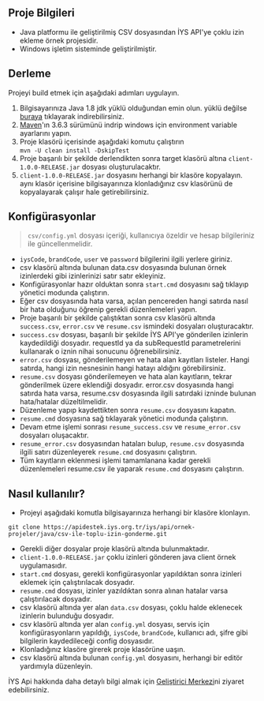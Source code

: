 ## Proje Bilgileri
- Java platformu ile geliştirilmiş CSV dosyasından İYS API'ye çoklu izin ekleme örnek projesidir.
- Windows işletim sisteminde geliştirilmiştir.

## Derleme
Projeyi build etmek için aşağıdaki adımları uygulayın.

1. Bilgisayarınıza Java 1.8 jdk yüklü olduğundan emin olun. yüklü değilse [buraya](https://www.oracle.com/java/technologies/javase/javase-jdk8-downloads.html) tıklayarak indirebilirsiniz.
2. [Maven](https://maven.apache.org/)'ın 3.6.3 sürümünü indrip windows için environment variable ayarlarını yapın.
3. Proje klasörü içerisinde aşağıdaki komutu çalıştırın  
```mvn -U clean install -DskipTest```
4. Proje başarılı bir şekilde derlendikten sonra target klasörü altına `client-1.0.0-RELEASE.jar` dosyası oluşturulacaktır.
5. `client-1.0.0-RELEASE.jar` dosyasını herhangi bir klasöre kopyalayın. aynı klasör içerisine bilgisayarınıza klonladığınız csv klasörünü de kopyalayarak çalışır hale getirebilirsiniz.

## Konfigürasyonlar

> `csv/config.yml` dosyası içeriği, kullanıcıya özeldir ve hesap bilgileriniz ile güncellenmelidir.

- `iysCode`, `brandCode`, `user` ve `password` bilgilerini ilgili yerlere giriniz.
- csv klasörü altında bulunan data.csv dosyasında bulunan örnek izinlerdeki gibi izinlerinizi satır satır ekleyiniz.
- Konfigürasyonlar hazır olduktan sonra `start.cmd` dosyasını sağ tıklayıp yönetici modunda çalıştırın.
- Eğer csv dosyasında hata varsa, açılan pencereden hangi satırda nasıl bir hata olduğunu öğrenip gerekli düzenlemeleri yapın.
- Proje başarılı bir şekilde çalıştıktan sonra csv klasörü altında `success.csv`, `error.csv` ve `resume.csv` ismindeki dosyaları oluşturacaktır.
- `success.csv` dosyası, başarılı bir şekilde İYS API'ye gönderilen izinlerin kaydedildiği dosyadır. requestId ya da subRequestId parametrelerini kullanarak o iznin nihai sonucunu öğrenebilirsiniz.
- `error.csv` dosyası, gönderilemeyen ve hata alan kayıtları listeler. Hangi satırda, hangi izin nesnesinin hangi hatayı aldığını görebilirsiniz.
- `resume.csv` dosyası gönderilemeyen ve hata alan kayıtların, tekrar gönderilmek üzere eklendiği dosyadır. error.csv dosyasında hangi satırda hata varsa, resume.csv dosyasında ilgili satırdaki izninde bulunan hata/hatalar düzeltilmelidir.
- Düzenleme yapıp kaydettikten sonra `resume.csv` dosyasını kapatın.
- `resume.cmd` dosyasına sağ tıklayarak yönetici modunda çalıştırın.
- Devam etme işlemi sonrası `resume_success.csv` ve `resume_error.csv` dosyaları oluşacaktır.
- `resume_error.csv` dosyasından hataları bulup, `resume.csv` dosyasında ilgili satırı düzenleyerek `resume.cmd` dosyasını çalıştırın.
- Tüm kayıtların eklenmesi işlemi tamamlanana kadar gerekli düzenlemeleri resume.csv ile yaparak `resume.cmd` dosyasını çalıştırın.

## Nasıl kullanılır?
- Projeyi aşağıdaki komutla bilgisayarınıza herhangi bir klasöre klonlayın.
```
git clone https://apidestek.iys.org.tr/iys/api/ornek-projeler/java/csv-ile-toplu-izin-gonderme.git
```
- Gerekli diğer dosyalar proje klasörü altında bulunmaktadır.
- `client-1.0.0-RELEASE.jar` çoklu izinleri gönderen java client örnek uygulamasıdır.
- `start.cmd` dosyası, gerekli konfigürasyonlar yapıldıktan sonra izinleri eklemek için çalıştırılacak dosyadır.  
- `resume.cmd` dosyası, izinler yazıldıktan sonra alınan hatalar varsa çalıştırılacak dosyadır.  
- csv klasörü altında yer alan `data.csv` dosyası, çoklu halde eklenecek izinlerin bulunduğu dosyadır.  
- csv klasörü altında yer alan `config.yml` dosyası, servis için konfigürasyonların yapıldığı, `iysCode`, `brandCode`, kullanıcı adı, şifre gibi bilgilerin kaydedileceği config dosyasıdır.  
- Klonladığınız klasöre girerek proje klasörüne uaşın.
- csv klasörü altında bulunan `config.yml` dosyasını, herhangi bir editör yardımıyla düzenleyin.  

İYS Api hakkında daha detaylı bilgi almak için [Geliştirici Merkezi](https://dev.iys.org.tr/)ni ziyaret edebilirsiniz.

